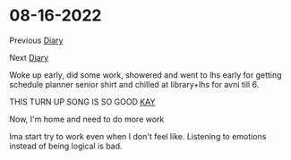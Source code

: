 # 08-16-2022

Previous [Diary](https://aryanmangla23.github.io/08-15-2022/)

Next [Diary](https://aryanmangla23.github.io/08-17-2022/)

Woke up early, did some work, showered and went to lhs early for getting schedule planner senior shirt and chilled at library+lhs for avni till 6. 

THIS TURN UP SONG IS SO GOOD [KAY](https://open.spotify.com/track/5ZSl6gDoV6bPPxzmLeneV9?si=09f0dcc2e82e49ce)

Now, I'm home and need to do more work

Ima start try to work even when I don't feel like. Listening to emotions instead of being logical is bad. 
